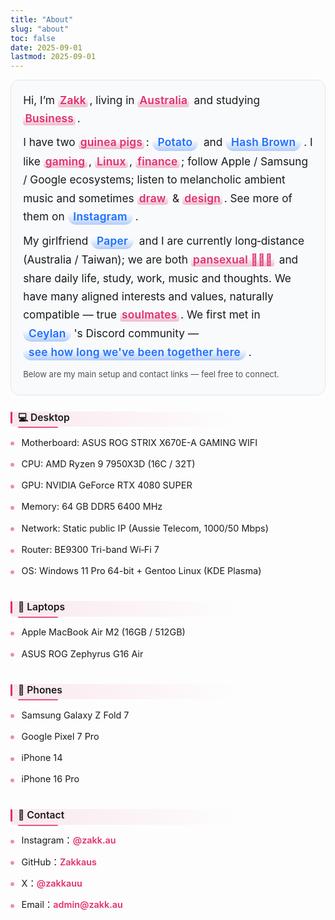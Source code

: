 ```yaml
---
title: "About"
slug: "about"
toc: false
date: 2025-09-01
lastmod: 2025-09-01
---
```

<style>
/* ==== Copied full styling parity with zh-hant version (accent uses --hb-active) ==== */
:root {
  --about-accent: var(--hb-active,#e1306c);
  --about-bg-light:#fafafa;
  --about-bg-dark:#242528;
  --about-border-light:#e2e3e6;
  --about-border-dark:#3a3d42;
  --about-text-light:#222;
  --about-text-dark:#e9e9eb;
}
/* 基礎強調還原 */
.about-page strong{background:none!important;color:inherit!important;padding:0!important;margin:0!important;border-radius:0!important;font-weight:600;}
/* Hero 初始強調（之後再被覆蓋為漸層底線） */
.about-page .about-hero strong{
  background:rgba(225,48,108,.16)!important;color:var(--about-accent)!important;
  padding:.18rem .55rem .22rem!important;margin:.12rem .25rem .12rem 0!important;border-radius:999px!important;line-height:1.15;display:inline-block;letter-spacing:.3px;
}
body.dark .about-page .about-hero strong{background:rgba(225,48,108,.32)!important;color:#ff8fb7!important;}
.about-page .about-hero{
  background:#f9fafb!important;border:1px solid #e5e6e9!important;border-radius:14px!important;
  padding:1.05rem 1.2rem 1.15rem!important;font-size:1.08rem!important;line-height:1.7!important;margin:0 0 1.6rem!important;position:relative;
}
body.dark .about-page .about-hero{background:#1f2021!important;border:1px solid #34363a!important;}
.about-page .about-hero strong{
  background:linear-gradient(to top,rgba(225,48,108,.32),rgba(225,48,108,0) 65%)!important;
  color:var(--about-accent)!important;padding:0 .2rem!important;margin:0 .15rem 0 0!important;border-radius:4px!important;line-height:1.25;letter-spacing:.25px;
}
body.dark .about-page .about-hero strong{
  background:linear-gradient(to top,rgba(225,48,108,.45),rgba(225,48,108,0) 65%)!important;color:#ff8fb7!important;
}
.about-page .about-hero p{margin:.55rem 0!important;}
.about-page .about-hero p:first-child{margin-top:0!important;}
.about-page .about-hero p:last-child{margin-bottom:.2rem!important;}
/* Section headings */
.about-page h3{
  padding:0 0 .3rem .75rem!important;margin:1.9rem 0 .55rem!important;font-size:.98rem!important;font-weight:600;line-height:1.25;position:relative;
  background:linear-gradient(to right,rgba(225,48,108,.10),rgba(225,48,108,0) 72%)!important;border-radius:6px!important;
}
.about-page h3::before{
  content:"";position:absolute;left:0;top:0;bottom:.3rem;width:3px;background:var(--about-accent);border-radius:2px;
}
.about-page h3::after{
  content:"";position:absolute;left:.75rem;bottom:-2px;height:2px;width:64px;background:var(--about-accent);border-radius:2px;opacity:.82;
}
body.dark .about-page h3{background:linear-gradient(to right,rgba(225,48,108,.22),rgba(225,48,108,0) 72%)!important;}
.about-page .about-hero + h3{margin-top:1.35rem!important;}
/* Lists */
.about-page h3 + ul{list-style:none;margin:.35rem 0 .3rem!important;padding:0!important;}
.about-page h3 + ul li{position:relative;padding:.42rem 0 .42rem 1.1rem!important;font-size:.9rem;line-height:1.45;margin:0;}
.about-page h3 + ul li::before{
  content:"";position:absolute;left:0;top:.95rem;width:6px;height:6px;background:var(--about-accent);border-radius:50%;opacity:.55;
}
body.dark .about-page h3 + ul li::before{opacity:.75;}
/* Contact list (vertical) */
.about-page .about-contacts{list-style:none;margin:.35rem 0 .3rem!important;padding:0!important;}
.about-page .about-contacts li{position:relative;padding:.42rem 0 .42rem 1.1rem!important;margin:0;}
.about-page .about-contacts li::before{
  content:"";position:absolute;left:0;top:.95rem;width:6px;height:6px;background:var(--about-accent);border-radius:50%;opacity:.55;
}
body.dark .about-page .about-contacts li::before{opacity:.75;}
.about-page .about-contacts a{color:var(--about-accent);font-weight:600;text-decoration:none;transition:.18s;}
.about-page .about-contacts a:hover{text-decoration:underline;}
/* Blue highlight unified clickable */
.about-page .blue-highlight,
.about-page a.blue-highlight{
  background:linear-gradient(to top,rgba(29,111,255,.32),rgba(29,111,255,0) 65%)!important;
  color:#1d6fff!important;padding:.18rem .55rem .22rem!important;margin:.12rem .25rem .12rem 0!important;
  border-radius:999px!important;line-height:1.15;font-weight:600;text-decoration:none;display:inline-block;letter-spacing:.3px;transition:.25s;
}
body.dark .about-page .blue-highlight{background:linear-gradient(to top,rgba(29,111,255,.48),rgba(29,111,255,0) 65%)!important;color:#8bc4ff!important;}
.about-page a.blue-highlight:hover{background:#1d6fff!important;color:#fff!important;box-shadow:0 0 0 3px rgba(29,111,255,.25);text-decoration:none;transform:translateY(-1px);}
body.dark .about-page a.blue-highlight:hover{box-shadow:0 0 0 3px rgba(29,111,255,.35);}
.about-page .about-hero a{color:var(--about-accent);text-decoration:none;}
.about-page .about-hero a:hover{text-decoration:underline;}
/* Modal */
.about-modal-backdrop{
  position:fixed;inset:0;background:rgba(0,0,0,.75);backdrop-filter:blur(8px);
  display:flex;align-items:center;justify-content:center;padding:1.5rem;z-index:9999;
  opacity:0;visibility:hidden;transition:.25s;
}
.about-modal-backdrop.active{opacity:1;visibility:visible;}
.about-modal{
  background:#fff;color:#222;width:100%;max-width:560px;border-radius:18px;
  padding:1.6rem 1.55rem 1.9rem;max-height:85vh;overflow-y:auto;position:relative;
  font-size:.9rem;line-height:1.65;transform:translateY(12px);transition:.28s;
  box-shadow:0 25px 55px -15px rgba(0,0,0,.55);
}
.about-modal-backdrop.active .about-modal{transform:translateY(0);}
body.dark .about-modal{background:#26272c;color:#ddd;box-shadow:0 30px 65px -18px rgba(0,0,0,.75);}
.about-modal h4{margin:0 0 .55rem;font-size:1.15rem;font-weight:700;color:var(--about-accent);letter-spacing:.5px;}
body.dark .about-modal h4{color:#ff8fb7;}
.about-modal .am-sub{font-size:.7rem;opacity:.65;letter-spacing:.6px;margin:-.25rem 0 1.1rem;font-weight:600;}
.about-modal-close{
  position:absolute;top:.8rem;right:.8rem;width:34px;height:34px;border:none;border-radius:50%;
  background:rgba(0,0,0,.06);cursor:pointer;font-size:1.05rem;display:flex;align-items:center;justify-content:center;
  transition:.22s;
}
.about-modal-close:hover{background:rgba(0,0,0,.15);transform:rotate(8deg);}
body.dark .about-modal-close{background:rgba(255,255,255,.12);color:#ddd;}
body.dark .about-modal-close:hover{background:rgba(255,255,255,.22);}
.about-modal a{
  background:linear-gradient(to top,rgba(29,111,255,.32),rgba(29,111,255,0) 65%)!important;
  color:#1d6fff!important;padding:.18rem .55rem .22rem!important;margin:.12rem .25rem .12rem 0!important;
  border-radius:999px!important;font-weight:600;text-decoration:none;display:inline-block;transition:.25s;border:none!important;
}
body.dark .about-modal a{background:linear-gradient(to top,rgba(29,111,255,.48),rgba(29,111,255,0) 65%)!important;color:#8bc4ff!important;}
.about-modal a:hover{background:#1d6fff!important;color:#fff!important;box-shadow:0 0 0 3px rgba(29,111,255,.25);text-decoration:none;transform:translateY(-1px);}
body.dark .about-modal a:hover{box-shadow:0 0 0 3px rgba(29,111,255,.35);}
.about-modal .am-section{margin:0 0 1.05rem;}
/* Responsive tweaks */
@media (max-width:640px){
  .about-page h3 + ul li,.about-page .about-contacts li{padding:.38rem 0 .38rem 1rem!important;}
  .about-page h3 + ul li::before,.about-page .about-contacts li::before{top:.85rem;}
  .about-modal{padding:1.4rem 1.25rem 1.6rem;}
}
/* Reduced motion */
@media (prefers-reduced-motion:reduce){
  .about-modal,.about-modal-backdrop,.about-page a.blue-highlight{transition:none!important;transform:none!important;}
}

/* === Fix: restore blue-highlight pill effect for Instagram link in hero (English) === */
.about-page .about-hero a.blue-highlight{
  background:linear-gradient(to top,rgba(29,111,255,.32),rgba(29,111,255,0) 65%)!important;
  display:inline-block!important;
  color:#1d6fff!important;
  border:none!important;
  padding:.18rem .55rem .22rem!important;
  margin:.12rem .25rem .12rem 0!important;
  border-radius:999px!important;
  line-height:1.15!important;
  font-weight:600!important;
  text-decoration:none!important;
  transition:.25s;
}
body.dark .about-page .about-hero a.blue-highlight{
  background:linear-gradient(to top,rgba(29,111,255,.48),rgba(29,111,255,0) 65%)!important;
  color:#8bc4ff!important;
}
.about-page .about-hero a.blue-highlight:hover{
  background:#1d6fff!important;
  color:#fff!important;
  box-shadow:0 0 0 3px rgba(29,111,255,.25);
  transform:translateY(-1px);
  text-decoration:none!important;
}
body.dark .about-page .about-hero a.blue-highlight:hover{
  box-shadow:0 0 0 3px rgba(29,111,255,.35);
}
.about-page .about-hero a.blue-highlight strong{
  background:none!important;
  color:inherit!important;
  padding:0!important;
  margin:0!important;
  font:inherit!important;
  letter-spacing:inherit!important;
}

/* === English About: headings simple underline (no left bar / bg) === */
html[lang="en"] .about-page h3{
  background:none!important;
  padding:0 0 .35rem 0!important;
  margin:1.9rem 0 .65rem!important;
  border-radius:0!important;
}
html[lang="en"] .about-page h3::before{content:none!important;}
html[lang="en"] .about-page h3::after{
  left:0!important;
  bottom:-2px!important;
  width:64px!important;
  height:2px!important;
  background:var(--about-accent)!important;
  opacity:.85!important;
  border-radius:2px!important;
}

/* === EN Contact: pill style same as zh-hant (pink accent, no bullet) === */
html[lang="en"] .about-page .about-contacts li::before{
  display:none!important;
}
html[lang="en"] .about-page .about-contacts{
  margin:.35rem 0 .3rem!important;
  padding:0!important;
}
html[lang="en"] .about-page .about-contacts li{
  padding:.42rem 0 .42rem 0!important;
  font-size:.85rem;
  line-height:1.4;
}
html[lang="en"] .about-page .about-contacts a{
  background:rgba(225,48,108,.14)!important;
  color:var(--about-accent)!important;
  padding:.48rem .85rem .5rem!important;
  border-radius:12px!important;
  font-size:.72rem!important;
  line-height:1!important;
  letter-spacing:.3px;
  font-weight:700!important;
  text-decoration:none!important;
  display:inline-block;
  transition:background .22s,color .22s,box-shadow .22s;
  box-shadow:none;
}
html[lang="en"] .about-page .about-contacts a:hover{
  background:var(--about-accent)!important;
  color:#fff!important;
  box-shadow:0 4px 10px -4px rgba(225,48,108,.45);
  text-decoration:none!important;
}
body.dark html[lang="en"] .about-page .about-contacts a{
  background:rgba(225,48,108,.30)!important;
  color:#ff8fb7!important;
}
body.dark html[lang="en"] .about-page .about-contacts a:hover{
  background:var(--about-accent)!important;
  color:#fff!important;
  box-shadow:0 5px 14px -6px rgba(225,48,108,.65);
}

/* 保留其他語系樣式不變 */
</style>

<div class="about-page">
  <div class="about-hero">
    <p>Hi, I’m <strong>Zakk</strong>, living in <strong>Australia</strong> and studying <strong>Business</strong>.</p>
    <p>I have two <strong>guinea pigs</strong>:
      <a href="#" class="blue-highlight" data-am-open="potato">Potato</a> and
      <a href="#" class="blue-highlight" data-am-open="hash">Hash&nbsp;Brown</a>.
      I like <strong>gaming</strong>, <strong>Linux</strong>, <strong>finance</strong>; follow Apple / Samsung / Google ecosystems; listen to melancholic ambient music and sometimes <strong>draw</strong> & <strong>design</strong>. See more of them on
      <a class="blue-highlight" href="https://www.instagram.com/zakk.au/" target="_blank" rel="noopener"><strong>Instagram</strong></a>.
    </p>
    <p>My girlfriend <a href="#" class="blue-highlight" data-am-open="couple">Paper</a> and I are currently long‑distance (Australia / Taiwan); we are both <strong>pansexual 🩷💛🩵</strong> and share daily life, study, work, music and thoughts. We have many aligned interests and values, naturally compatible — true <strong>soulmates</strong>. We first met in
      <a href="https://www.youtube.com/@xilanceylan" target="_blank" rel="noopener" class="blue-highlight">Ceylan</a>'s Discord community — <a href="/timeline/#couple" class="blue-highlight">see how long we've been together here</a>.
    </p>
    <p style="margin-top:.8rem;font-size:.82rem;opacity:.75;">Below are my main setup and contact links — feel free to connect.</p>
  </div>

### 💻 Desktop
- Motherboard: ASUS ROG STRIX X670E-A GAMING WIFI  
- CPU: AMD Ryzen 9 7950X3D (16C / 32T)  
- GPU: NVIDIA GeForce RTX 4080 SUPER  
- Memory: 64 GB DDR5 6400 MHz  
- Network: Static public IP (Aussie Telecom, 1000/50 Mbps)  
- Router: BE9300 Tri-band Wi‑Fi 7  
- OS: Windows 11 Pro 64-bit + Gentoo Linux (KDE Plasma)

### 💼 Laptops
- Apple MacBook Air M2 (16GB / 512GB)  
- ASUS ROG Zephyrus G16 Air  

### 📱 Phones
- Samsung Galaxy Z Fold 7  
- Google Pixel 7 Pro  
- iPhone 14  
- iPhone 16 Pro  

### 🔗 Contact
<ul class="about-contacts">
  <li><span class="contact-label">Instagram：</span><a href="https://www.instagram.com/zakk.au/" target="_blank" rel="noopener">@zakk.au</a></li>
  <li><span class="contact-label">GitHub：</span><a href="https://github.com/Zakkaus" target="_blank" rel="noopener">Zakkaus</a></li>
  <li><span class="contact-label">X：</span><a href="https://x.com/zakkauu" target="_blank" rel="noopener">@zakkauu</a></li>
  <li><span class="contact-label">Email：</span><a href="mailto:admin@zakk.au">admin@zakk.au</a></li>
</ul>
</div>

<!-- Shared Modal -->
<div class="about-modal-backdrop" id="aboutModalBackdrop">
  <div class="about-modal" role="dialog" aria-modal="true" aria-labelledby="aboutModalTitle">
    <button class="about-modal-close" type="button" aria-label="Close" id="aboutModalClose">✕</button>
    <div id="aboutModalContent"></div>
  </div>
</div>

<script>
(()=> {
  const data = {
    couple:{
      title:"Our Relationship",
      sub:"Since 2025/08/07 11:38",
      html:`
        <div class="am-section"><p>I (Zakk) and Paper live apart (Australia / Taiwan) in a long‑distance relationship; we are both <strong>pansexual 🩷💛🩵</strong>.</p></div>
        <div class="am-section"><p>We share daily life, study, work, music and ideas; aligned values & rhythm — genuine <strong>soulmates</strong>.</p></div>
        <div class="am-section"><p>We first met inside <a href="https://www.youtube.com/@xilanceylan" target="_blank" rel="noopener" class="blue-highlight">Ceylan</a>'s Discord; we meet every few months; Paper plans to study in Australia after high school.</p></div>
        <div class="am-section"><p><a href="/timeline/#couple" class="blue-highlight">See how long we've been together</a> | Paper IG: <a href="https://www.instagram.com/abyss_74.5/" target="_blank" rel="noopener" class="blue-highlight">@abyss_74.5</a></p></div>
      `
    },
    hash:{
      title:"Hash Brown",
      sub:"Birthday: 2025/06/24",
      html:`
        <div class="am-section"><p>Purebred Teddy guinea pig, light brown, energetic and loves running laps.</p></div>
        <div class="am-section"><p>Favorites: red/green bell peppers, corn silk, carrots; very vocal in evenings.</p></div>
        <div class="am-section"><p><a href="/timeline/#hash" class="blue-highlight">See her day counter</a> | More: <a href="https://www.instagram.com/zakk.au/" target="_blank" rel="noopener" class="blue-highlight">@zakk.au</a></p></div>
      `
    },
    potato:{
      title:"Potato",
      sub:"Birthday: 2025/07/27",
      html:`
        <div class="am-section"><p>Dark chocolate Teddy; bold and food‑driven; sometimes eats and poops simultaneously.</p></div>
        <div class="am-section"><p>Loves bell peppers, corn silk, carrots; naps in hay then resumes eating.</p></div>
        <div class="am-section"><p><a href="/timeline/#potato" class="blue-highlight">See her day counter</a> | More: <a href="https://www.instagram.com/zakk.au/" target="_blank" rel="noopener" class="blue-highlight">@zakk.au</a></p></div>
      `
    }
  };

  const backdrop=document.getElementById('aboutModalBackdrop');
  const wrap=document.getElementById('aboutModalContent');
  const closeBtn=document.getElementById('aboutModalClose');

  function openModal(key){
    const d=data[key]; if(!d) return;
    wrap.innerHTML=`<h4 id="aboutModalTitle">${d.title}</h4><div class="am-sub">${d.sub}</div>${d.html}`;
    backdrop.classList.add('active'); document.body.style.overflow='hidden';
  }
  function closeModal(){backdrop.classList.remove('active');document.body.style.overflow='';}

  document.querySelectorAll('[data-am-open]').forEach(el=>{
    el.addEventListener('click',e=>{e.preventDefault();openModal(el.getAttribute('data-am-open'));});
  });
  backdrop.addEventListener('click',e=>{if(e.target===backdrop) closeModal();});
  closeBtn.addEventListener('click',closeModal);
  document.addEventListener('keydown',e=>{if(e.key==='Escape'&&backdrop.classList.contains('active')) closeModal();});
})();
</script>